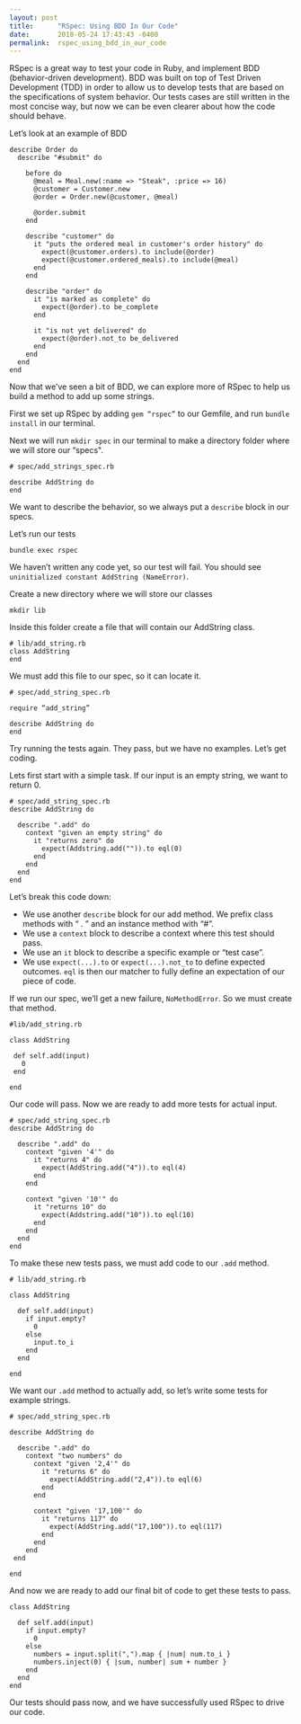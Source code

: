 ```yaml
---
layout: post
title:      "RSpec: Using BDD In Our Code"
date:       2018-05-24 17:43:43 -0400
permalink:  rspec_using_bdd_in_our_code
---
```




RSpec is a great way to test your code in Ruby, and implement BDD (behavior-driven development). BDD was built on top of Test Driven Development (TDD) in order to allow us to develop tests that are based on the specifications of system behavior. Our tests cases are still written in the most concise way, but now we can be even clearer about how the code should behave.

Let’s look at an example of BDD
```
describe Order do
  describe "#submit" do

    before do
      @meal = Meal.new(:name => "Steak", :price => 16)
      @customer = Customer.new
      @order = Order.new(@customer, @meal)

      @order.submit
    end

    describe "customer" do
      it "puts the ordered meal in customer's order history" do
        expect(@customer.orders).to include(@order)
        expect(@customer.ordered_meals).to include(@meal)
      end
    end

    describe "order" do
      it "is marked as complete" do
        expect(@order).to be_complete
      end

      it "is not yet delivered" do
        expect(@order).not_to be_delivered
      end
    end
  end
end
```


Now that we’ve seen a bit of BDD, we can explore more of RSpec to help us build a method to add up some strings. 

First we set up RSpec by adding `gem “rspec”` to our Gemfile, and run `bundle install` in our terminal.

Next we will run `mkdir spec` in our terminal to make a directory folder where we will store our “specs".

```
# spec/add_strings_spec.rb 

describe AddString do  
end 
```

We want to describe the behavior, so we always put a `describe` block in our specs. 

Let’s run our tests

`bundle exec rspec`


We haven’t written any code yet, so our test will fail. You should see `uninitialized constant AddString (NameError)`. 

Create a new directory where we will store our classes

`mkdir lib `

Inside this folder create a file that will contain our AddString class.

```
# lib/add_string.rb 
class AddString 
end 
```

We must add this file to our spec, so it can locate it. 

```
# spec/add_string_spec.rb 

require “add_string” 

describe AddString do 
end 
```

Try running the tests again. They pass, but we have no examples. Let’s get coding. 

Lets first start with a simple task. If our input is an empty string, we want to return 0. 

```
# spec/add_string_spec.rb
describe AddString do

  describe ".add" do
    context "given an empty string" do
      it "returns zero" do
        expect(Addstring.add("")).to eql(0)
      end
    end
  end
end
```


Let’s break this code down:

* We use another `describe` block for our add method. We prefix class methods with “ . ” and an instance method with  “#”. 
* We use a `context` block to describe a context where this test should pass. 
* We use an `it` block to describe a specific example or “test case”. 
* We use `expect(...).to` or `expect(...).not_to` to define expected outcomes. `eql` is then our matcher to fully define an expectation of our piece of code. 


If we run our spec, we’ll get a new failure, `NoMethodError`. So we must create that method. 

```
#lib/add_string.rb 

class AddString 
 
 def self.add(input)
   0
 end 

end
```

Our code will pass. Now we are ready to add more tests for actual input. 

```
# spec/add_string_spec.rb
describe AddString do

  describe ".add" do
    context "given '4'" do
      it "returns 4" do
        expect(AddString.add("4")).to eql(4)
      end
    end

    context "given '10'" do
      it "returns 10" do
        expect(Addstring.add("10")).to eql(10)
      end
    end
  end
end
```


To make these new tests pass, we must add code to our `.add` method. 

```
# lib/add_string.rb

class AddString

  def self.add(input)
    if input.empty?
      0
    else
      input.to_i
    end
  end
	
end
```


We want our `.add` method to actually add, so let’s write some tests for example strings. 

```
# spec/add_string_spec.rb

describe AddString do

  describe ".add" do
    context "two numbers" do
      context "given '2,4'" do
        it "returns 6" do
          expect(AddString.add("2,4")).to eql(6)
        end
      end

      context "given '17,100'" do
        it "returns 117" do
          expect(AddString.add("17,100")).to eql(117)
        end
      end
    end
 end

end
```


And now we are ready to add our final bit of code to get these tests to pass. 

```
class AddString

  def self.add(input)
    if input.empty?
      0
    else
      numbers = input.split(",").map { |num| num.to_i }
      numbers.inject(0) { |sum, number| sum + number }
    end
  end
end
```


Our tests should pass now, and we have successfully used RSpec to drive our code. 


